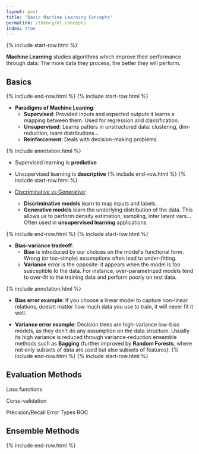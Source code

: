 ```yaml
---
layout: post
title: "Basic Machine Learning Concepts"
permalink: /theory/ml_concepts
index: true
---
```

{% include start-row.html %}

**Machine Learning** studies algorithms which improve their performance through data: The more data they process, the better they will perform.

## Basics

{% include end-row.html %}
{% include start-row.html %}
- **Paradigms of Machine Leaning**:
  - **Supervised**: Provided inputs and expected outputs it learns a mapping between them. Used for regression and classification.
  - **Unsupervised**: Learns patters in unstructured data: clustering, dim-reduction, learn distributions...
  <!-- - **Semi-supervised**: Only a subset of the data is labelled. How can we leverage this situation? -->
  - **Reinforcement**: Deals with decision-making problems.

{% include annotation.html %}
- Supervised learning is **predictive**
- Unsupervised learning is **descriptive**
{% include end-row.html %}
{% include start-row.html %}


- [Discriminative vs Generative](https://campusai.github.io/ml/generative_models):
  - **Discriminative models** learn to map inputs and labels.
  - **Generative models** learn the underlying distribution of the data. This allows us to perform density estimation, sampling, infer latent vars... Often used in **unsupervised learning** applications.

{% include end-row.html %}
{% include start-row.html %}

- **Bias-variance tradeoff**:
  - **Bias** is introduced by our choices on the model's functional form. Wrong (or too-simple) assumptions often lead to under-fitting.
  - **Variance** error is the opposite: it appears when the model is too susceptible to the data. For instance, over-parametrized models tend to over-fit to the training data and perform poorly on test data.
  

{% include annotation.html %}
- **Bias error example**: If you choose a linear model to capture non-linear relations, doesnt matter how much data you use to train, it will never fit it well.

- **Variance error example**: Decision trees are high-variance low-bias models, as they don't do any assumption on the data structure. Usually its high variance is reduced through variance-reduction ensemble methods such as **Bagging** (further improved by **Random Forests**, where not only subsets of data are used but also subsets of features).
{% include end-row.html %}
{% include start-row.html %}

## Evaluation Methods

Loss functions

Corss-validation

Precision/Recall
Error Types
ROC

## Ensemble Methods

{% include end-row.html %}
